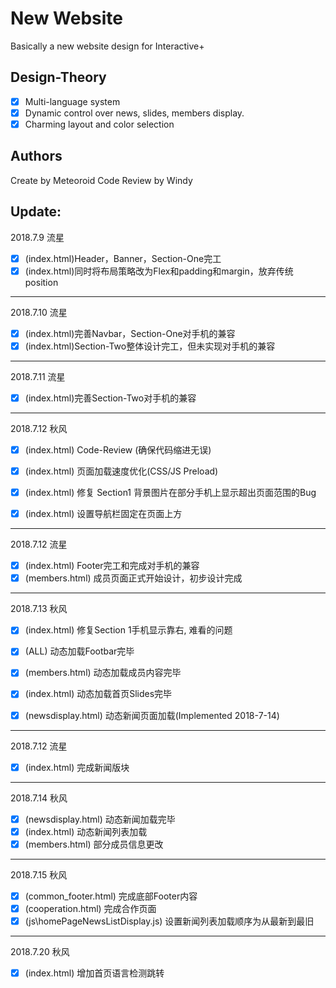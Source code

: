 # New Website
Basically a new website design for Interactive+

## Design-Theory
- [x] Multi-language system
- [x] Dynamic control over news, slides, members display.
- [x] Charming layout and color selection

## Authors
Create by Meteoroid
Code Review by Windy


## Update:
2018.7.9 流星
- [x] \(index.html\)Header，Banner，Section-One完工
- [x] \(index.html\)同时将布局策略改为Flex和padding和margin，放弃传统position

---

2018.7.10 流星
- [x] \(index.html\)完善Navbar，Section-One对手机的兼容
- [x] \(index.html\)Section-Two整体设计完工，但未实现对手机的兼容

---

2018.7.11 流星
- [x] \(index.html\)完善Section-Two对手机的兼容

---

2018.7.12 秋风
- [x] \(index.html\) Code-Review \(确保代码缩进无误\)
- [x] \(index.html\) 页面加载速度优化\(CSS/JS Preload\)
- [x] \(index.html\) 修复 Section1 背景图片在部分手机上显示超出页面范围的Bug
- [x] \(index.html\) 设置导航栏固定在页面上方


---


2018.7.12 流星
- [x] \(index.html\)  Footer完工和完成对手机的兼容
- [x] \(members.html\)  成员页面正式开始设计，初步设计完成

---

2018.7.13 秋风
- [x] \(index.html\) 修复Section 1手机显示靠右, 难看的问题
- [x] \(ALL\) 动态加载Footbar完毕
- [x] \(members.html\) 动态加载成员内容完毕
- [x] \(index.html\) 动态加载首页Slides完毕
- [x] \(newsdisplay.html\) 动态新闻页面加载\(Implemented 2018-7-14\)


---


2018.7.12 流星
- [x] \(index.html\)  完成新闻版块


--- 
2018.7.14 秋风
- [x] \(newsdisplay.html\) 动态新闻加载完毕
- [x] \(index.html\) 动态新闻列表加载
- [x] \(members.html\) 部分成员信息更改

---
2018.7.15 秋风
- [x] \(common_footer.html\) 完成底部Footer内容
- [x] \(cooperation.html\) 完成合作页面
- [x] \(js\homePageNewsListDisplay.js\) 设置新闻列表加载顺序为从最新到最旧

---
2018.7.20 秋风
- [x] \(index.html\) 增加首页语言检测跳转
